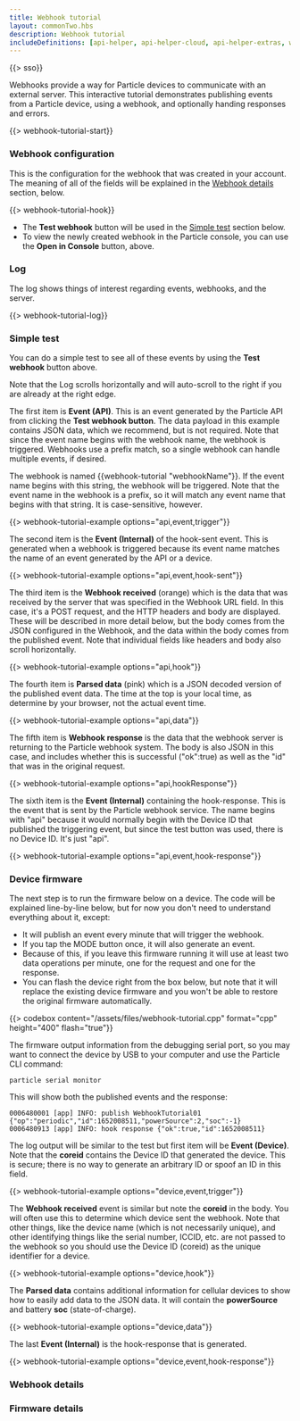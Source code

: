 ```yaml
---
title: Webhook tutorial
layout: commonTwo.hbs
description: Webhook tutorial
includeDefinitions: [api-helper, api-helper-cloud, api-helper-extras, webhook-tutorial,api-helper-projects,zip]
---
```


{{> sso}}

Webhooks provide a way for Particle devices to communicate with an external server. This interactive tutorial demonstrates publishing events from a Particle device, using a webhook, and optionally handing responses and errors.


{{> webhook-tutorial-start}}

<!-- Content below only displays after Start button is clicked -->
</p><div class="webhookTutorialStarted">

### Webhook configuration

This is the configuration for the webhook that was created in your account. The meaning of all of the fields will be explained in the [Webhook details](#webhook-details) section, below.

{{> webhook-tutorial-hook}}

- The **Test webhook** button will be used in the [Simple test](/#simple-test) section below.
- To view the newly created webhook in the Particle console, you can use the **Open in Console** button, above.

### Log

The log shows things of interest regarding events, webhooks, and the server. 

{{> webhook-tutorial-log}}

### Simple test

You can do a simple test to see all of these events by using the **Test webhook** button above.

Note that the Log scrolls horizontally and will auto-scroll to the right if you are already at the right edge.

The first item is **Event (API)**. This is an event generated by the Particle API from clicking the **Test webhook button**. The data payload in this example contains JSON data, which we recommend, but is not required. Note that since the event name begins with the webhook name, the webhook is triggered. Webhooks use a prefix match, so a single webhook can handle multiple events, if desired.

The webhook is named {{webhook-tutorial "webhookName"}}. If the event name begins with this string, the webhook will be triggered. Note that the event name in the webhook is a prefix, so it will match any event name that begins with that string. It is case-sensitive, however.

{{> webhook-tutorial-example options="api,event,trigger"}}

The second item is the **Event (Internal)** of the hook-sent event. This is generated when a webhook is triggered because its event name matches the name of an event generated by the API or a device.

{{> webhook-tutorial-example options="api,event,hook-sent"}}

The third item is the **Webhook received** (orange) which is the data that was received by the server that was specified in the Webhook URL field. In this case, it's a POST request, and the HTTP headers and body are displayed. These will be described in more detail below, but the body comes from the JSON configured in the Webhook, and the data within the body comes from the published event. Note that individual fields like headers and body also scroll horizontally.

{{> webhook-tutorial-example options="api,hook"}}

The fourth item is **Parsed data** (pink) which is a JSON decoded version of the published event data. The time at the top is your local time, as determine by your browser, not the actual event time.

{{> webhook-tutorial-example options="api,data"}}

The fifth item is **Webhook response** is the data that the webhook server is returning to the Particle webhook system. The body is also JSON in this case, and includes whether this is successful ("ok":true) as well as the "id" that was in the original request. 

{{> webhook-tutorial-example options="api,hookResponse"}}

The sixth item is the **Event (Internal)** containing the hook-response. This is the event that is sent by the Particle webhook service. The name begins with "api" because it would normally begin with the Device ID that published the triggering event, but since the test button was used, there is no Device ID. It's just "api".

{{> webhook-tutorial-example options="api,event,hook-response"}}

### Device firmware

The next step is to run the firmware below on a device. The code will be explained line-by-line below, but for now you don't need to understand everything about it, except:

- It will publish an event every minute that will trigger the webhook.
- If you tap the MODE button once, it will also generate an event.
- Because of this, if you leave this firmware running it will use at least two data operations per minute, one for the request and one for the response.
- You can flash the device right from the box below, but note that it will replace the existing device firmware and you won't be able to restore the original firmware automatically.

{{> codebox content="/assets/files/webhook-tutorial.cpp" format="cpp" height="400" flash="true"}}

The firmware output information from the debugging serial port, so you may want to connect the device by USB to your computer and use the Particle CLI command:

```
particle serial monitor
```

This will show both the published events and the response:

```
0006480001 [app] INFO: publish WebhookTutorial01 {"op":"periodic","id":1652008511,"powerSource":2,"soc":-1}
0006480913 [app] INFO: hook response {"ok":true,"id":1652008511}
```

The log output will be similar to the test but first item will be **Event (Device)**. Note that the **coreid** contains the Device ID that generated the device. This is secure; there is no way to generate an arbitrary ID or spoof an ID in this field. 

{{> webhook-tutorial-example options="device,event,trigger"}}

The **Webhook received** event is similar but note the **coreid** in the body. You will often use this to determine which device sent the webhook. Note that other things, like the device name (which is not necessarily unique), and other identifying things like the serial number, ICCID, etc. are not passed to the webhook so you should use the Device ID (coreid) as the unique identifier for a device.

{{> webhook-tutorial-example options="device,hook"}}

The **Parsed data** contains additional information for cellular devices to show how to easily add data to the JSON data. It will contain the **powerSource** and battery **soc** (state-of-charge).

{{> webhook-tutorial-example options="device,data"}}

The last **Event (Internal)** is the hook-response that is generated.

{{> webhook-tutorial-example options="device,event,hook-response"}}


### Webhook details


### Firmware details


</div><p> <!-- webhookTutorialStarted -->
